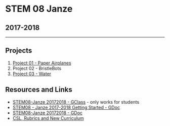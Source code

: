 # STEM 08 Janze
## 2017-2018
___
## Projects
1. [Project 01 - Paper Airplanes](project01-paperplanes.md)
2. Project 02 - BristleBots
3. [Project 03 - Water](project03-water.md)

## Resources and Links

- [STEM08-Janze 20172018 - GClass](https://classroom.google.com/u/0/c/NzQyNjk4NDA2Nlpa) - only works for students
- [STEM08 - Janze 2017-2018 Getting Started - GDoc](https://docs.google.com/document/d/1CTCJLV357EKNgjLARHTHD2QVP2Q-TQndu0O7TNFSWOI/edit#)
- [STEM08-Janze 20172018 - GDoc](https://docs.google.com/document/d/1iipwSszW8OeVG1J6itlpHHfy7mD8oZEGqnxobl0IqfI/edit#)
- [CSL, Rubrics and New Curriculum](cls-rubrics.md)
